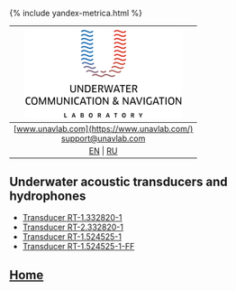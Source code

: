  {% include yandex-metrica.html %}

| ![logo](/documentation/sm_logo.png) |
| :---: |
| [www.unavlab.com](https://www.unavlab.com/) <br/> [support@unavlab.com](mailto:support@unavlab.com) |
| [EN](underwater_acoustic_antennas_en.md) \| [RU](underwater_acoustic_antennas_ru.md) |

## Underwater acoustic transducers and hydrophones
* [Transducer RT-1.332820-1](/documentation/EN/Transducers/RT_1_332820_1_Specification_en.md)
* [Transducer RT-2.332820-1](/documentation/EN/Transducers/RT_2_332820_1_specification_en.md)
* [Transducer RT-1.524525-1](/documentation/EN/Transducers/RT-1.524525-1_specification_en.md)
* [Transducer RT-1.524525-1-FF](/documentation/EN/Transducers/RT_1_524525_1_FF_Specification_en.md)

## [Home](README.md)
